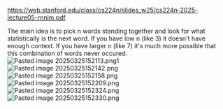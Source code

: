 https://web.stanford.edu/class/cs224n/slides_w25/cs224n-2025-lecture05-rnnlm.pdf

The main idea is to pick n words standing together and look for what statistically is the next word. If you have low n (like 3) it doesn't have enough context. If you have larger n (like 7) it's much more possible that this combination of words never occured.
![Pasted image 20250325152113.png](ml_interview_prep_notes/Interview_prep/DL/attachments/68293b5f440411a7c6f43d5bc3f7f89b.png)1![Pasted image 20250325152142.png](../../../DL/attachments/3688c863aaf493e60181b77b6c0c6524.png)![Pasted image 20250325152158.png](ml_interview_prep_notes/Interview_prep/DL/attachments/22eecff4f82e464afb6ad5722ae23d2c.png)![Pasted image 20250325152209.png](../../../DL/attachments/9300c2d59796d1ef7c0394b9da79ce54.png)![Pasted image 20250325152324.png](ml_interview_prep_notes/Interview_prep/DL/attachments/b383fedebef17d22795839cd5155d0ee.png)![Pasted image 20250325152330.png](../../../DL/attachments/2cd8a8a4e5a372a6496649167ad87475.png)